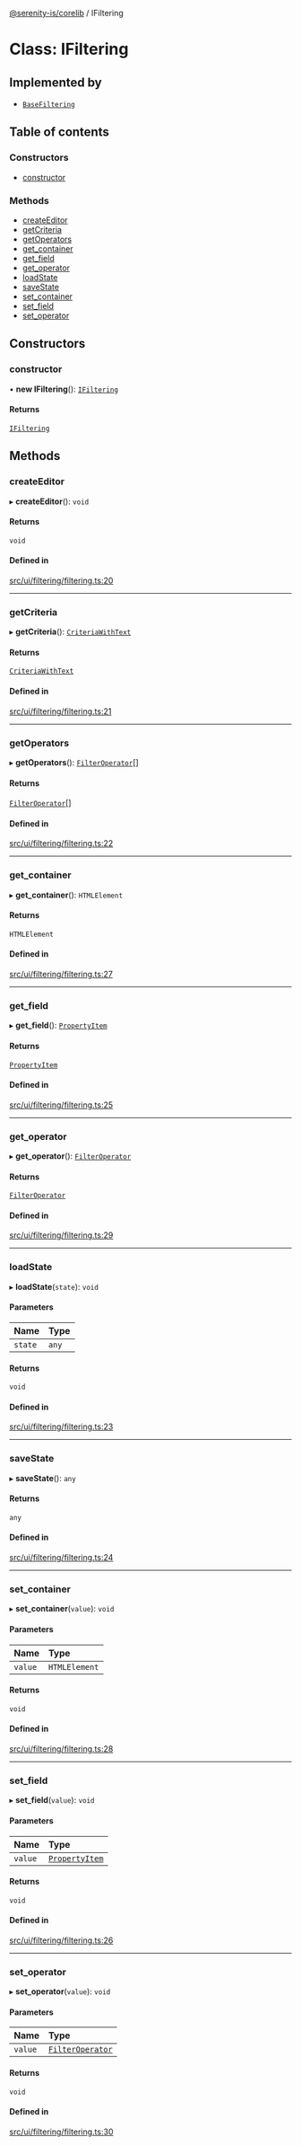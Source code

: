 [@serenity-is/corelib](../README.md) / IFiltering

# Class: IFiltering

## Implemented by

- [`BaseFiltering`](BaseFiltering.md)

## Table of contents

### Constructors

- [constructor](IFiltering.md#constructor)

### Methods

- [createEditor](IFiltering.md#createeditor)
- [getCriteria](IFiltering.md#getcriteria)
- [getOperators](IFiltering.md#getoperators)
- [get\_container](IFiltering.md#get_container)
- [get\_field](IFiltering.md#get_field)
- [get\_operator](IFiltering.md#get_operator)
- [loadState](IFiltering.md#loadstate)
- [saveState](IFiltering.md#savestate)
- [set\_container](IFiltering.md#set_container)
- [set\_field](IFiltering.md#set_field)
- [set\_operator](IFiltering.md#set_operator)

## Constructors

### constructor

• **new IFiltering**(): [`IFiltering`](IFiltering.md)

#### Returns

[`IFiltering`](IFiltering.md)

## Methods

### createEditor

▸ **createEditor**(): `void`

#### Returns

`void`

#### Defined in

[src/ui/filtering/filtering.ts:20](https://github.com/serenity-is/serenity/blob/master/packages/corelib/src/ui/filtering/filtering.ts#L20)

___

### getCriteria

▸ **getCriteria**(): [`CriteriaWithText`](../interfaces/CriteriaWithText.md)

#### Returns

[`CriteriaWithText`](../interfaces/CriteriaWithText.md)

#### Defined in

[src/ui/filtering/filtering.ts:21](https://github.com/serenity-is/serenity/blob/master/packages/corelib/src/ui/filtering/filtering.ts#L21)

___

### getOperators

▸ **getOperators**(): [`FilterOperator`](../interfaces/FilterOperator.md)[]

#### Returns

[`FilterOperator`](../interfaces/FilterOperator.md)[]

#### Defined in

[src/ui/filtering/filtering.ts:22](https://github.com/serenity-is/serenity/blob/master/packages/corelib/src/ui/filtering/filtering.ts#L22)

___

### get\_container

▸ **get_container**(): `HTMLElement`

#### Returns

`HTMLElement`

#### Defined in

[src/ui/filtering/filtering.ts:27](https://github.com/serenity-is/serenity/blob/master/packages/corelib/src/ui/filtering/filtering.ts#L27)

___

### get\_field

▸ **get_field**(): [`PropertyItem`](../interfaces/PropertyItem.md)

#### Returns

[`PropertyItem`](../interfaces/PropertyItem.md)

#### Defined in

[src/ui/filtering/filtering.ts:25](https://github.com/serenity-is/serenity/blob/master/packages/corelib/src/ui/filtering/filtering.ts#L25)

___

### get\_operator

▸ **get_operator**(): [`FilterOperator`](../interfaces/FilterOperator.md)

#### Returns

[`FilterOperator`](../interfaces/FilterOperator.md)

#### Defined in

[src/ui/filtering/filtering.ts:29](https://github.com/serenity-is/serenity/blob/master/packages/corelib/src/ui/filtering/filtering.ts#L29)

___

### loadState

▸ **loadState**(`state`): `void`

#### Parameters

| Name | Type |
| :------ | :------ |
| `state` | `any` |

#### Returns

`void`

#### Defined in

[src/ui/filtering/filtering.ts:23](https://github.com/serenity-is/serenity/blob/master/packages/corelib/src/ui/filtering/filtering.ts#L23)

___

### saveState

▸ **saveState**(): `any`

#### Returns

`any`

#### Defined in

[src/ui/filtering/filtering.ts:24](https://github.com/serenity-is/serenity/blob/master/packages/corelib/src/ui/filtering/filtering.ts#L24)

___

### set\_container

▸ **set_container**(`value`): `void`

#### Parameters

| Name | Type |
| :------ | :------ |
| `value` | `HTMLElement` |

#### Returns

`void`

#### Defined in

[src/ui/filtering/filtering.ts:28](https://github.com/serenity-is/serenity/blob/master/packages/corelib/src/ui/filtering/filtering.ts#L28)

___

### set\_field

▸ **set_field**(`value`): `void`

#### Parameters

| Name | Type |
| :------ | :------ |
| `value` | [`PropertyItem`](../interfaces/PropertyItem.md) |

#### Returns

`void`

#### Defined in

[src/ui/filtering/filtering.ts:26](https://github.com/serenity-is/serenity/blob/master/packages/corelib/src/ui/filtering/filtering.ts#L26)

___

### set\_operator

▸ **set_operator**(`value`): `void`

#### Parameters

| Name | Type |
| :------ | :------ |
| `value` | [`FilterOperator`](../interfaces/FilterOperator.md) |

#### Returns

`void`

#### Defined in

[src/ui/filtering/filtering.ts:30](https://github.com/serenity-is/serenity/blob/master/packages/corelib/src/ui/filtering/filtering.ts#L30)
